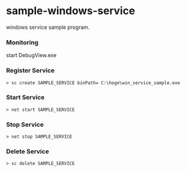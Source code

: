 # sample-windows-service

windows service sample program.

### Monitoring
start DebugView.exe

### Register Service
```
> sc create SAMPLE_SERVICE binPath= C:\hoge\win_service_sample.exe
```

### Start Service
```
> net start SAMPLE_SERVICE
```

### Stop Service
```
> net stop SAMPLE_SERVICE
```

### Delete Service
```
> sc delete SAMPLE_SERVICE
```